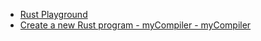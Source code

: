 * [Rust Playground](https://play.rust-lang.org/?version=stable&mode=debug&edition=2021)
* [Create a new Rust program - myCompiler - myCompiler](https://www.mycompiler.io/new/rust)
